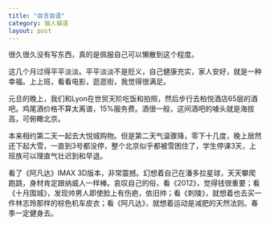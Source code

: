 ```yaml
---
title: "自言自语"
category: 猫人猫语
layout: post
---
```

很久很久没有写东西，真的是佩服自己可以懒散到这个程度。

这几个月过得平平淡淡。平平淡淡不是贬义，自己健康充实，家人安好，就是一种幸福。上上班，看看电影，逛逛街，我觉得很满足。

元旦的晚上，我们和Lyon在世贸天阶吃饭和拍照，然后步行去柏悦酒店65层的酒吧。鸡尾酒价格不算太离谱，15%服务费。酒很一般，这间酒吧的噱头就是海拔高，可俯瞰北京。

本来相约第二天一起去大悦城购物。但是第二天气温骤降，零下十几度，晚上居然还下起大雪，一直到3号都没停，整个北京似乎都被雪困住了，学生停课3天，上班族可以理直气壮迟到和早退。

看了《阿凡达》IMAX 3D版本，非常震撼。幻想着自己在潘多拉星球，天天攀爬跑跳，身材肯定跟纳威人一样棒。哀叹自己的俗，看《2012》，觉得钱很重要；看《十月围城》，发现帅男人即使脸上有伤疤，依旧帅；看《刺陵》，就想着也去买一件林志玲那样的棕色机车皮衣；看《阿凡达》，就想着运动是减肥的天然法则。春季一定健身去。



